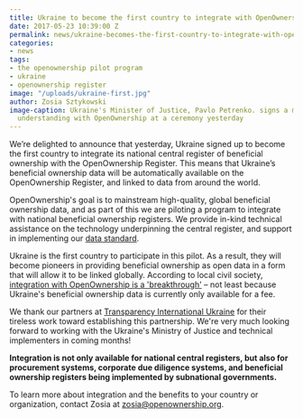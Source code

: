 ```yaml
---
title: Ukraine to become the first country to integrate with OpenOwnership
date: 2017-05-23 10:39:00 Z
permalink: news/ukraine-becomes-the-first-country-to-integrate-with-openownership/
categories:
- news
tags:
- the openownership pilot program
- ukraine
- openownership register
image: "/uploads/ukraine-first.jpg"
author: Zosia Sztykowski
image-caption: Ukraine's Minister of Justice, Pavlo Petrenko. signs a memorandum of
  understanding with OpenOwnership at a ceremony yesterday
---
```


We’re delighted to announce that yesterday, Ukraine signed up to become the first country to integrate its national central register of beneficial ownership with the OpenOwnership Register. This means that Ukraine’s beneficial ownership data will be automatically available on the OpenOwnership Register, and linked to data from around the world.

OpenOwnership's goal is to mainstream high-quality, global beneficial ownership data, and as part of this we are piloting a program to integrate with national beneficial ownership registers. We provide in-kind technical assistance on the technology underpinning the central register, and support in implementing our [data standard](http://openownership.org/news/coming-soon-a-beneficial-ownership-data-standard/).

Ukraine is the first country to participate in this pilot. As a result, they will become pioneers in providing beneficial ownership as open data in a form that will allow it to be linked globally. According to local civil society, [integration with OpenOwnership is a 'breakthrough'](http://ti-ukraine.org/en/news/information-about-beneficial-owners-will-be-included-in-a-public-register/) – not least because Ukraine's beneficial ownership data is currently only available for a fee.

We thank our partners at [Transparency International Ukraine](http://ti-ukraine.org/en/news/memorandum-of-global-partnership-to-disclosure-of-beneficial-owners-was-sign-on-may-22nd/) for their tireless work toward establishing this partnership. We're very much looking forward to working with the Ukraine's Ministry of Justice and technical implementers in coming months!

**Integration is not only available for national central registers, but also for procurement systems, corporate due diligence systems, and beneficial ownership registers being implemented by subnational governments.**

To learn more about integration and the benefits to your country or organization, contact Zosia at zosia@openownership.org.
